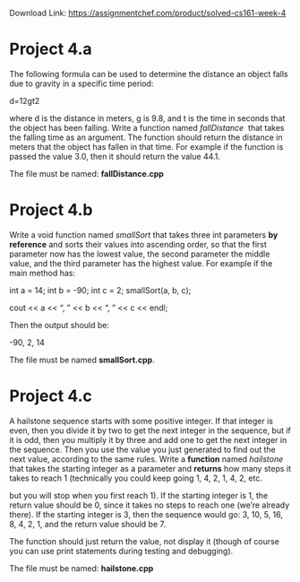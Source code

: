 Download Link: https://assignmentchef.com/product/solved-cs161-week-4
<br>
<h1>Project 4.a</h1>

The following formula can be used to determine the distance an object falls due to gravity in a specific time period:

d=12gt2

where d is the distance in meters, g is 9.8, and t is the time in seconds that the object has been falling.  Write a function named <em>fallDistance</em>​       ​ that takes the falling time as an argument.  The function should return the distance in meters that the object has fallen in that time.  For example if the function is passed the value 3.0, then it should return the value 44.1.

The file must be named: ​<strong>fallDistance.cpp </strong>




<h1>Project 4.b</h1>

Write a void function named ​<em>smallSort</em>​ that takes three int parameters ​<strong>by reference</strong>​ and sorts their values into ascending order, so that the first parameter now has the lowest value, the second parameter the middle value, and the third parameter has the highest value.  For example if the main method has:

int a = 14; int b = -90; int c = 2; smallSort(a, b, c);

cout &lt;&lt; a &lt;&lt; “, ” &lt;&lt; b &lt;&lt; “, ” &lt;&lt; c &lt;&lt; endl;

Then the output should be:

-90, 2, 14

The file must be named ​<strong>smallSort.cpp</strong>​.




<h1>Project 4.c</h1>

A hailstone sequence starts with some positive integer. If that integer is even, then you divide it by two to get the next integer in the sequence, but if it is odd, then you multiply it by three and add one to get the next integer in the sequence. Then you use the value you just generated to find out the next value, according to the same rules. Write a <strong>function</strong>​ named ​<em>hailstone</em>​ that takes the starting integer as a parameter and ​<strong>returns</strong> how many steps it takes to reach 1 (technically you could keep going 1, 4, 2, 1, 4, 2, etc.

but you will stop when you first reach 1). If the starting integer is 1, the return value should be 0, since it takes no steps to reach one (we’re already there). If the starting integer is 3, then the sequence would go: 3, 10, 5, 16, 8, 4, 2, 1, and the return value should be 7.

The function should just return the value, not display it (though of course you can use print statements during testing and debugging).

The file must be named: ​<strong>hailstone.cpp </strong>